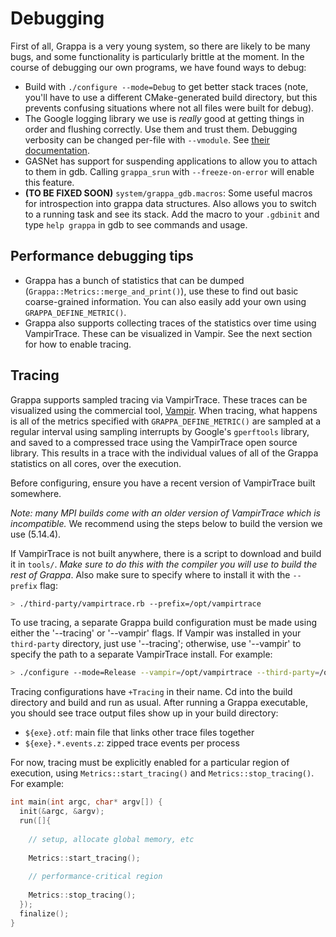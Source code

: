 Debugging
===============================================================================

First of all, Grappa is a very young system, so there are likely to be many bugs, and some functionality is particularly brittle at the moment. In the course of debugging our own programs, we have found ways to debug:

* Build with `./configure --mode=Debug` to get better stack traces (note, you'll have to use a different CMake-generated build directory, but this prevents confusing situations where not all files were built for debug).
* The Google logging library we use is *really* good at getting things in order and flushing correctly. Use them and trust them. Debugging verbosity can be changed per-file with `--vmodule`. See [their documentation](http://google-glog.googlecode.com/svn/trunk/doc/glog.html).
* GASNet has support for suspending applications to allow you to attach to them in gdb. Calling `grappa_srun` with `--freeze-on-error` will enable this feature.
* **(TO BE FIXED SOON)** `system/grappa_gdb.macros`: Some useful macros for introspection into grappa data structures. Also allows you to switch to a running task and see its stack. Add the macro to your `.gdbinit` and type `help grappa` in gdb to see commands and usage.

Performance debugging tips
-------------------------------------------------------------------------------

* Grappa has a bunch of statistics that can be dumped (`Grappa::Metrics::merge_and_print()`), use these to find out basic coarse-grained information. You can also easily add your own using `GRAPPA_DEFINE_METRIC()`.
* Grappa also supports collecting traces of the statistics over time using VampirTrace. These can be visualized in Vampir. See the next section for how to enable tracing.

Tracing
-------------------------------------------------------------------------------

Grappa supports sampled tracing via VampirTrace. These traces can be visualized using the commercial tool, [Vampir](http://www.vampir.eu/). When tracing, what happens is all of the metrics specified with `GRAPPA_DEFINE_METRIC()` are sampled at a regular interval using sampling interrupts by Google's `gperftools` library, and saved to a compressed trace using the VampirTrace open source library. This results in a trace with the individual values of all of the Grappa statistics on all cores, over the execution.

Before configuring, ensure you have a recent version of VampirTrace built somewhere.

*Note: many MPI builds come with an older version of VampirTrace which is incompatible.* We recommend using the steps below to build the version we use (5.14.4).

 If VampirTrace is not built anywhere, there is a script to download and build it in `tools/`. *Make sure to do this with the compiler you will use to build the rest of Grappa*. Also make sure to specify where to install it with the `--prefix` flag:

```bash
> ./third-party/vampirtrace.rb --prefix=/opt/vampirtrace
```

To use tracing, a separate Grappa build configuration must be made using either the '--tracing' or '--vampir' flags. If Vampir was installed in your `third-party` directory, just use '--tracing'; otherwise, use '--vampir' to specify the path to a separate VampirTrace install. For example:

```bash
> ./configure --mode=Release --vampir=/opt/vampirtrace --third-party=/opt/grappa-third-party
```

Tracing configurations have `+Tracing` in their name. Cd into the build directory and build and run as usual. After running a Grappa executable, you should see trace output files show up in your build directory:

* `${exe}.otf`: main file that links other trace files together
* `${exe}.*.events.z`: zipped trace events per process

For now, tracing must be explicitly enabled for a particular region of execution, using `Metrics::start_tracing()` and `Metrics::stop_tracing()`. For example:

```cpp
int main(int argc, char* argv[]) {
  init(&argc, &argv);
  run([]{
    
    // setup, allocate global memory, etc
    
    Metrics::start_tracing();
    
    // performance-critical region
    
    Metrics::stop_tracing();
  });
  finalize();
}
```

